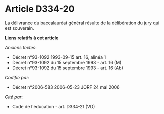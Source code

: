 # Article D334-20

La délivrance du baccalauréat général résulte de la délibération du jury qui est souverain.

**Liens relatifs à cet article**

_Anciens textes_:

  - Décret n°93-1092 1993-09-15 art. 16, alinéa 1
  - Décret n°93-1092 du 15 septembre 1993 - art. 16 (M)
  - Décret n°93-1092 du 15 septembre 1993 - art. 16 (Ab)

_Codifié par_:

  - Décret n°2006-583 2006-05-23 JORF 24 mai 2006

_Cité par_:

  - Code de l'éducation - art. D334-21 (VD)
